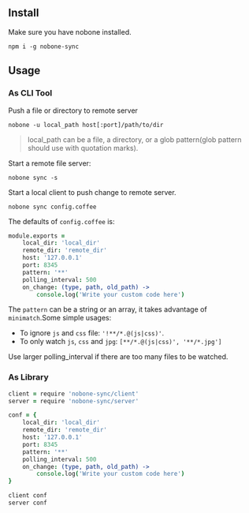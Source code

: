 ## Install

Make sure you have nobone installed.

    npm i -g nobone-sync

## Usage

### As CLI Tool

Push a file or directory to remote server

    nobone -u local_path host[:port]/path/to/dir

> local_path can be a file, a directory, or a glob pattern(glob pattern should use with quotation marks).

Start a remote file server:

    nobone sync -s

Start a local client to push change to remote server.

    nobone sync config.coffee

The defaults of `config.coffee` is:

```coffee
module.exports =
    local_dir: 'local_dir'
    remote_dir: 'remote_dir'
    host: '127.0.0.1'
    port: 8345
    pattern: '**'
    polling_interval: 500
    on_change: (type, path, old_path) ->
        console.log('Write your custom code here')
```

The `pattern` can be a string or an array, it takes advantage of `minimatch`.Some simple usages:

- To ignore `js` and `css` file: `'!**/*.@(js|css)'`.
- To only watch `js`, `css` and `jpg`: `[**/*.@(js|css)', '**/*.jpg']`

Use larger polling_interval if there are too many files to be watched.

### As Library

```coffee
client = require 'nobone-sync/client'
server = require 'nobone-sync/server'

conf = {
    local_dir: 'local_dir'
    remote_dir: 'remote_dir'
    host: '127.0.0.1'
    port: 8345
    pattern: '**'
    polling_interval: 500
    on_change: (type, path, old_path) ->
        console.log('Write your custom code here')
}

client conf
server conf
```

